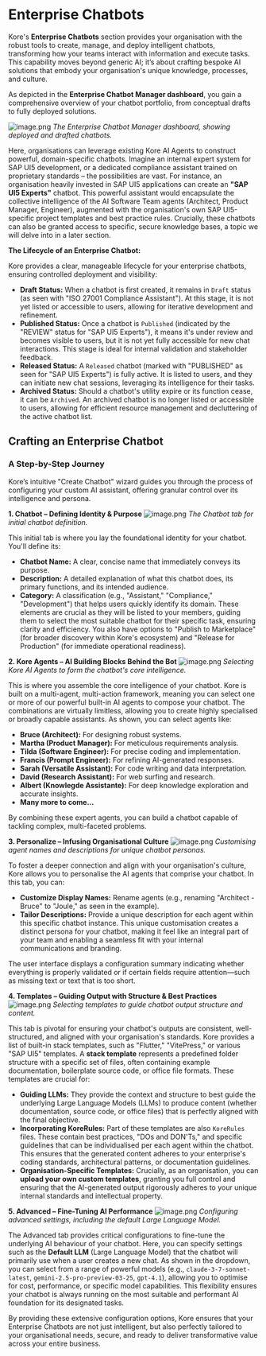 # Enterprise Chatbots

Kore's **Enterprise Chatbots** section provides your organisation with the robust tools to create, manage, and deploy intelligent chatbots, transforming how your teams interact with information and execute tasks. This capability moves beyond generic AI; it’s about crafting bespoke AI solutions that embody your organisation's unique knowledge, processes, and culture.

As depicted in the **Enterprise Chatbot Manager dashboard**, you gain a comprehensive overview of your chatbot portfolio, from conceptual drafts to fully deployed solutions.

![image.png](./assets/chatbots.png)
*The Enterprise Chatbot Manager dashboard, showing deployed and drafted chatbots.*

Here, organisations can leverage existing Kore AI Agents to construct powerful, domain-specific chatbots. Imagine an internal expert system for SAP UI5 development, or a dedicated compliance assistant trained on proprietary standards – the possibilities are vast. For instance, an organisation heavily invested in SAP UI5 applications can create an **"SAP UI5 Experts"** chatbot. This powerful assistant would encapsulate the collective intelligence of the AI Software Team agents (Architect, Product Manager, Engineer), augmented with the organisation's own SAP UI5-specific project templates and best practice rules. Crucially, these chatbots can also be granted access to specific, secure knowledge bases, a topic we will delve into in a later section.

**The Lifecycle of an Enterprise Chatbot:**

Kore provides a clear, manageable lifecycle for your enterprise chatbots, ensuring controlled deployment and visibility:

  * **Draft Status:** When a chatbot is first created, it remains in `Draft` status (as seen with "ISO 27001 Compliance Assistant"). At this stage, it is not yet listed or accessible to users, allowing for iterative development and refinement.
  * **Published Status:** Once a chatbot is `Published` (indicated by the "REVIEW" status for "SAP UI5 Experts"), it means it's under review and becomes visible to users, but it is not yet fully accessible for new chat interactions. This stage is ideal for internal validation and stakeholder feedback.
  * **Released Status:** A `Released` chatbot (marked with "PUBLISHED" as seen for "SAP UI5 Experts") is fully active. It is listed to users, and they can initiate new chat sessions, leveraging its intelligence for their tasks.
  * **Archived Status:** Should a chatbot's utility expire or its function cease, it can be `Archived`. An archived chatbot is no longer listed or accessible to users, allowing for efficient resource management and decluttering of the active chatbot list.

## **Crafting an Enterprise Chatbot**
### A Step-by-Step Journey

Kore’s intuitive "Create Chatbot" wizard guides you through the process of configuring your custom AI assistant, offering granular control over its intelligence and persona.

**1. Chatbot – Defining Identity & Purpose**
![image.png](./assets/chatbot-tab1.png)
*The Chatbot tab for initial chatbot definition.*

This initial tab is where you lay the foundational identity for your chatbot. You'll define its:

  * **Chatbot Name:** A clear, concise name that immediately conveys its purpose.
  * **Description:** A detailed explanation of what this chatbot does, its primary functions, and its intended audience.
  * **Category:** A classification (e.g., "Assistant," "Compliance," "Development") that helps users quickly identify its domain.
    These elements are crucial as they will be listed to your members, guiding them to select the most suitable chatbot for their specific task, ensuring clarity and efficiency. You also have options to "Publish to Marketplace" (for broader discovery within Kore's ecosystem) and "Release for Production" (for immediate operational readiness).

**2. Kore Agents – AI Building Blocks Behind the Bot**
![image.png](./assets/chatbot-tab2.png)
*Selecting Kore AI Agents to form the chatbot's core intelligence.*

This is where you assemble the core intelligence of your chatbot. Kore is built on a multi-agent, multi-action framework, meaning you can select one or more of our powerful built-in AI agents to compose your chatbot. The combinations are virtually limitless, allowing you to create highly specialised or broadly capable assistants. As shown, you can select agents like:

  * **Bruce (Architect):** For designing robust systems.
  * **Martha (Product Manager):** For meticulous requirements analysis.
  * **Tilda (Software Engineer):** For precise coding and implementation.
  * **Francis (Prompt Engineer):** For refining AI-generated responses.
  * **Sarah (Versatile Assistant):** For code writing and data interpretation.
  * **David (Research Assistant):** For web surfing and research.
  * **Albert (Knowlegde Assistante):** For deep knowledge exploration and accurate insights.
  * **Many more to come...**

By combining these expert agents, you can build a chatbot capable of tackling complex, multi-faceted problems.

**3. Personalize – Infusing Organisational Culture**
![image.png](./assets/chatbot-tab3.png)
*Customising agent names and descriptions for unique chatbot personas.*

To foster a deeper connection and align with your organisation's culture, Kore allows you to personalise the AI agents that comprise your chatbot. In this tab, you can:

  * **Customize Display Names:** Rename agents (e.g., renaming "Architect - Bruce" to "Joule," as seen in the example).
  * **Tailor Descriptions:** Provide a unique description for each agent within this specific chatbot instance.
    This unique customisation creates a distinct persona for your chatbot, making it feel like an integral part of your team and enabling a seamless fit with your internal communications and branding.

The user interface displays a configuration summary indicating whether everything is properly validated or if certain fields require attention—such as missing text or text that is too short.

**4. Templates – Guiding Output with Structure & Best Practices**
![image.png](./assets/chatbot-tab4.png)
*Selecting templates to guide chatbot output structure and content.*

This tab is pivotal for ensuring your chatbot's outputs are consistent, well-structured, and aligned with your organisation's standards. Kore provides a list of built-in stack templates, such as "Flutter," "VitePress," or various "SAP UI5" templates. A **stack template** represents a predefined folder structure with a specific set of files, often containing example documentation, boilerplate source code, or office file formats. These templates are crucial for:

  * **Guiding LLMs:** They provide the context and structure to best guide the underlying Large Language Models (LLMs) to produce content (whether documentation, source code, or office files) that is perfectly aligned with the final objective.
  * **Incorporating KoreRules:** Part of these templates are also `KoreRules` files. These contain best practices, "DOs and DON'Ts," and specific guidelines that can be individualised per each agent within the chatbot. This ensures that the generated content adheres to your enterprise's coding standards, architectural patterns, or documentation guidelines.
  * **Organisation-Specific Templates:** Crucially, as an organisation, you can **upload your own custom templates**, granting you full control and ensuring that the AI-generated output rigorously adheres to your unique internal standards and intellectual property.

**5. Advanced – Fine-Tuning AI Performance**
![image.png](./assets/chatbot-tab5.png)
*Configuring advanced settings, including the default Large Language Model.*

The Advanced tab provides critical configurations to fine-tune the underlying AI behaviour of your chatbot. Here, you can specify settings such as the **Default LLM** (Large Language Model) that the chatbot will primarily use when a user creates a new chat. As shown in the dropdown, you can select from a range of powerful models (e.g., `claude-3-7-sonnet-latest`, `gemini-2.5-pro-preview-03-25`, `gpt-4.1`), allowing you to optimise for cost, performance, or specific model capabilities. This flexibility ensures your chatbot is always running on the most suitable and performant AI foundation for its designated tasks.

By providing these extensive configuration options, Kore ensures that your Enterprise Chatbots are not just intelligent, but also perfectly tailored to your organisational needs, secure, and ready to deliver transformative value across your entire business.